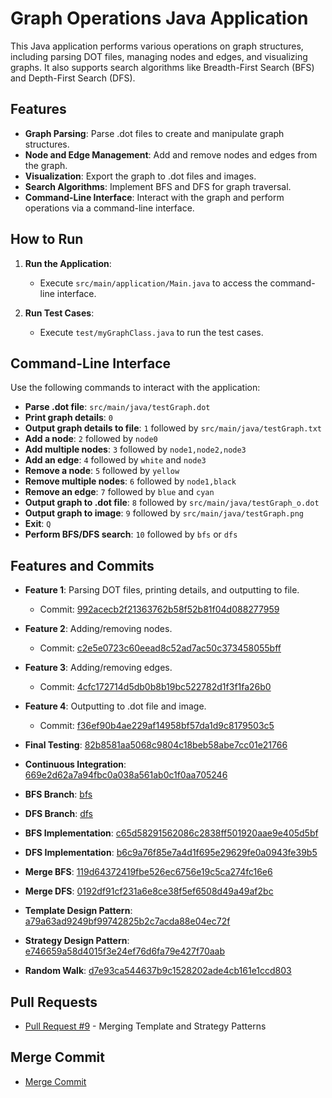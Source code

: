 # Graph Operations Java Application

This Java application performs various operations on graph structures, including parsing DOT files, managing nodes and edges, and visualizing graphs. It also supports search algorithms like Breadth-First Search (BFS) and Depth-First Search (DFS).

## Features

- **Graph Parsing**: Parse .dot files to create and manipulate graph structures.
- **Node and Edge Management**: Add and remove nodes and edges from the graph.
- **Visualization**: Export the graph to .dot files and images.
- **Search Algorithms**: Implement BFS and DFS for graph traversal.
- **Command-Line Interface**: Interact with the graph and perform operations via a command-line interface.

## How to Run

1. **Run the Application**:
   - Execute `src/main/application/Main.java` to access the command-line interface.

2. **Run Test Cases**:
   - Execute `test/myGraphClass.java` to run the test cases.

## Command-Line Interface

Use the following commands to interact with the application:

- **Parse .dot file**: `src/main/java/testGraph.dot`
- **Print graph details**: `0`
- **Output graph details to file**: `1` followed by `src/main/java/testGraph.txt`
- **Add a node**: `2` followed by `node0`
- **Add multiple nodes**: `3` followed by `node1,node2,node3`
- **Add an edge**: `4` followed by `white` and `node3`
- **Remove a node**: `5` followed by `yellow`
- **Remove multiple nodes**: `6` followed by `node1,black`
- **Remove an edge**: `7` followed by `blue` and `cyan`
- **Output graph to .dot file**: `8` followed by `src/main/java/testGraph_o.dot`
- **Output graph to image**: `9` followed by `src/main/java/testGraph.png`
- **Exit**: `Q`
- **Perform BFS/DFS search**: `10` followed by `bfs` or `dfs`

## Features and Commits

- **Feature 1**: Parsing DOT files, printing details, and outputting to file.
  - Commit: [992acecb2f21363762b58f52b81f04d088277959](https://github.com/Divy2000/CSE464_2023_dpate164/commit/992acecb2f21363762b58f52b81f04d088277959)
  
- **Feature 2**: Adding/removing nodes.
  - Commit: [c2e5e0723c60eead8c52ad7ac50c373458055bff](https://github.com/Divy2000/CSE464_2023_dpate164/commit/c2e5e0723c60eead8c52ad7ac50c373458055bff)
  
- **Feature 3**: Adding/removing edges.
  - Commit: [4cfc172714d5db0b8b19bc522782d1f3f1fa26b0](https://github.com/Divy2000/CSE464_2023_dpate164/commit/4cfc172714d5db0b8b19bc522782d1f3f1fa26b0)
  
- **Feature 4**: Outputting to .dot file and image.
  - Commit: [f36ef90b4ae229af14958bf57da1d9c8179503c5](https://github.com/Divy2000/CSE464_2023_dpate164/commit/f36ef90b4ae229af14958bf57da1d9c8179503c5)
  
- **Final Testing**: [82b8581aa5068c9804c18beb58abe7cc01e21766](https://github.com/Divy2000/CSE464_2023_dpate164/commit/82b8581aa5068c9804c18beb58abe7cc01e21766)

- **Continuous Integration**: [669e2d62a7a94fbc0a038a561ab0c1f0aa705246](https://github.com/Divy2000/CSE464_2023_dpate164/commit/669e2d62a7a94fbc0a038a561ab0c1f0aa705246)

- **BFS Branch**: [bfs](https://github.com/Divy2000/CSE464_2023_dpate164/tree/bfs)
- **DFS Branch**: [dfs](https://github.com/Divy2000/CSE464_2023_dpate164/tree/dfs)

- **BFS Implementation**: [c65d58291562086c2838ff501920aae9e405d5bf](https://github.com/Divy2000/CSE464_2023_dpate164/commit/c65d58291562086c2838ff501920aae9e405d5bf)
- **DFS Implementation**: [b6c9a76f85e7a4d1f695e29629fe0a0943fe39b5](https://github.com/Divy2000/CSE464_2023_dpate164/commit/b6c9a76f85e7a4d1f695e29629fe0a0943fe39b5)
- **Merge BFS**: [119d64372419fbe526ec6756e19c5ca274fc16e6](https://github.com/Divy2000/CSE464_2023_dpate164/commit/119d64372419fbe526ec6756e19c5ca274fc16e6)
- **Merge DFS**: [0192df91cf231a6e8ce38f5ef6508d49a49af2bc](https://github.com/Divy2000/CSE464_2023_dpate164/commit/0192df91cf231a6e8ce38f5ef6508d49a49af2bc)

- **Template Design Pattern**: [a79a63ad9249bf99742825b2c7acda88e04ec72f](https://github.com/Divy2000/CSE464_2023_dpate164/commit/a79a63ad9249bf99742825b2c7acda88e04ec72f)

- **Strategy Design Pattern**: [e746659a58d4015f3e24ef76d6fa79e427f70aab](https://github.com/Divy2000/CSE464_2023_dpate164/commit/e746659a58d4015f3e24ef76d6fa79e427f70aab)

- **Random Walk**: [d7e93ca544637b9c1528202ade4cb161e1ccd803](https://github.com/Divy2000/CSE464_2023_dpate164/commit/d7e93ca544637b9c1528202ade4cb161e1ccd803)

## Pull Requests

- [Pull Request #9](https://github.com/Divy2000/CSE464_2023_dpate164/pull/9) - Merging Template and Strategy Patterns

## Merge Commit

- [Merge Commit](https://github.com/Divy2000/CSE464_2023_dpate164/commit/7360518dec1145f87e982e6ff47789019a6761e9)
